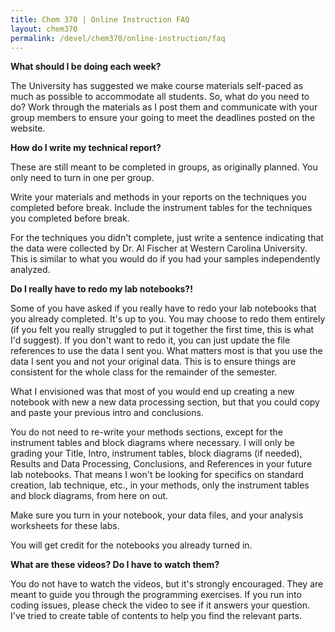 ```yaml
---
title: Chem 370 | Online Instruction FAQ
layout: chem370
permalink: /devel/chem370/online-instruction/faq
---
```


**What should I be doing each week?**

The University has suggested we make course materials self-paced as much as possible to accommodate all students.  So, what do you need to do?  Work through the materials as I post them and communicate with your group members to ensure your going to meet the deadlines posted on the website.

**How do I write my technical report?**

These are still meant to be completed in groups, as originally planned.  You only need to turn in one per group.

Write your materials and methods in your reports on the techniques you completed before break.  Include the instrument tables for the techniques you completed before break.

For the techniques you didn't complete, just write a sentence indicating that the data were collected by Dr. Al Fischer at Western Carolina University.  This is similar to what you would do if you had your samples independently analyzed.

**Do I really have to redo my lab notebooks?!**

Some of you have asked if you really have to redo your lab notebooks that you already completed.  It's up to you.  You may choose to redo them entirely (if you felt you really struggled to put it together the first time, this is what I'd suggest).  If you don't want to redo it, you can just update the file references to use the data I sent you.  What matters most is that you use the data I sent you and not your original data.  This is to ensure things are consistent for the whole class for the remainder of the semester.

What I envisioned was that most of you would end up creating a new notebook with new a new data processing section, but that you could copy and paste your previous intro and conclusions.

You do not need to re-write your methods sections, except for the instrument tables and block diagrams where necessary.  I will only be grading your Title, Intro, instrument tables, block diagrams (if needed), Results and Data Processing, Conclusions, and References in your future lab notebooks.  That means I won't be looking for specifics on standard creation, lab technique, etc., in your methods, only the instrument tables and block diagrams, from here on out.

Make sure you turn in your notebook, your data files, and your analysis worksheets for these labs.

You will get credit for the notebooks you already turned in.

**What are these videos?  Do I have to watch them?**

You do not have to watch the videos, but it's strongly encouraged.  They are meant to guide you through the programming exercises.  If you run into coding issues, please check the video to see if it answers your question.   I've tried to create table of contents to help you find the relevant parts.
